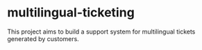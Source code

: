 # multilingual-ticketing
This project aims to build a support system for multilingual tickets generated by customers. 
